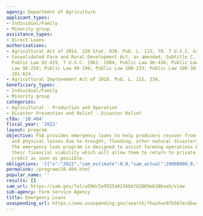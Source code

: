```yaml
---
agency: Department of Agriculture
applicant_types:
- Individual/Family
- Minority group
assistance_types:
- Direct Loans
authorizations:
- Agricultural Act of 2014. 128 Stat. 838. Pub. L. 113, 79. 7 U.S.C. &sect; 1961.
- Consolidated Farm and Rural Development Act, as amended, Subtitle C, Sections 321-330,
  Public Law 92-419, 7 U.S.C. 1961- 1984; Public Law 96-438; Public Law 97-35; Public
  Law 98-258; Public Law 99-198; Public Law 100-233; Public Law 100-387; Public Law
  101-624.
- Agricultural Improvement Act of 2018. Pub. L. 115, 334.
beneficiary_types:
- Individual/Family
- Minority group
categories:
- Agricultural - Production and Operation
- Disaster Prevention and Relief - Disaster Relief
cfda: '10.404'
fiscal_year: '2022'
layout: program
objective: FSA provides emergency loans to help producers recover from production
  and physical losses due to drought, flooding, other natural disasters, or quarantine.
  The emergency loan program is designed to assist farming operations by improving
  their financial viability which will allow them to return to private sources of
  credit as soon as possible.
obligations: '[{"x":"2022","sam_estimate":0.0,"sam_actual":29000000.0,"usa_spending_actual":0.0},{"x":"2023","sam_estimate":4000000.0,"sam_actual":0.0,"usa_spending_actual":0.0},{"x":"2024","sam_estimate":4000000.0,"sam_actual":0.0,"usa_spending_actual":0.0}]'
permalink: /program/10.404.html
popular_name: ''
results: []
sam_url: https://sam.gov/fal/a59dc5a9555d4236bbfb2069e6106aa5/view
sub-agency: Farm Service Agency
title: Emergency Loans
usaspending_url: https://www.usaspending.gov/search/?hash=e97b367ecbbaa21cfe3f605e750934a2
---
```

